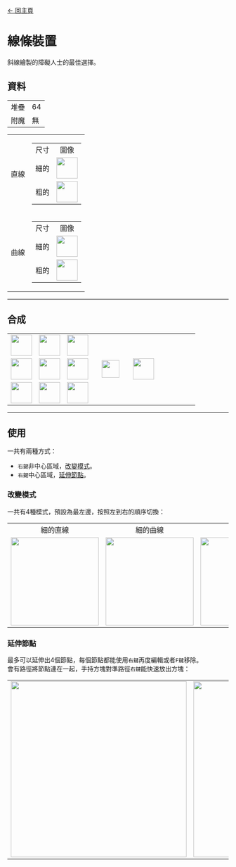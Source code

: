 [← 回主頁](../)
# 線條裝置
斜線繪製的障礙人士的最佳選擇。

## 資料
<table>
    <tr><td align="end">堆疊</td><td>64</td></tr>
    <tr><td align="end">附魔</td><td>無</td></tr>
</table>
<table>
    <tr>
        <td align="center">直線</td>
        <td>
            <table>
                <tr><td align="center">尺寸</td><td align="center">圖像</td></tr>
                <tr><td align="center">細的</td><td><img src="https://i.imgur.com/hhI9h1R.png" height="48"/></td></tr>
                <tr><td align="center">粗的</td><td><img src="https://i.imgur.com/SJBTnkG.png" height="48"/></td></tr>
            </table>
        </td>
    </tr>
    <tr>
        <td align="center">曲線</td>
        <td>
            <table>
                <tr><td align="center">尺寸</td><td align="center">圖像</td></tr>
                <tr><td align="center">細的</td><td><img src="https://i.imgur.com/d3Qzrtq.png" height="48"/></td></tr>
                <tr><td align="center">粗的</td><td><img src="https://i.imgur.com/PiWyIRO.png" height="48"/></td></tr>
            </table>
        </td>
    </tr>
</table>

---

## 合成
<table>
    <tr><td><img src="https://i.imgur.com/FzeH8zW.png" width="48"/></td><td><img src="https://i.imgur.com/GkMJMSS.png" width="48"/></td><td><img src="https://i.imgur.com/FzeH8zW.png" width="48"/></td><td colspan="3"></td></tr>
    <tr><td><img src="https://i.imgur.com/GkMJMSS.png" width="48"/></td><td><img src="https://i.imgur.com/hhnlgTn.png" width="48"/></td><td><img src="https://i.imgur.com/GkMJMSS.png" width="48"/></td><td width="70" align="center"><img src="https://i.imgur.com/VE0KqIE.png" width="40"/></td><td><img src="https://i.imgur.com/hhI9h1R.png" width="48"/></td><td width="70"></td></tr>
    <tr><td><img src="https://i.imgur.com/FzeH8zW.png" width="48"/></td><td><img src="https://i.imgur.com/GkMJMSS.png" width="48"/></td><td><img src="https://i.imgur.com/FzeH8zW.png" width="48"/></td><td colspan="3"></td></tr>
</table>

---

## 使用
一共有兩種方式：
- `右鍵`非中心區域，[改變模式](#改變模式)。
- `右鍵`中心區域，[延伸節點](#延伸節點)。

### 改變模式
一共有4種模式，預設為最左邊，按照左到右的順序切換：
<table>
    <tr>
        <td align="center">細的直線</td>
        <td align="center">細的曲線</td>
        <td align="center">粗的直線</td>
        <td align="center">粗的曲線</td>
    </tr>
    <tr>
        <td><img src="https://i.imgur.com/nZBnJ5V.png" width="200"/></td>
        <td><img src="https://i.imgur.com/vY8uPDN.png" width="200"/></td>
        <td><img src="https://i.imgur.com/e39eLW7.png" width="200"/></td>
        <td><img src="https://i.imgur.com/tHV19LF.png" width="200"/></td>
    </tr>
</table>

### 延伸節點
最多可以延伸出4個節點，每個節點都能使用`右鍵`再度編輯或者`F鍵`移除。  
會有路徑將節點連在一起，手持方塊對準路徑`右鍵`能快速放出方塊：
<table>
    <tr><td><img src="https://i.imgur.com/tHV19LF.png" width="400"/><td><img src="https://i.imgur.com/IT7G4E9.png" width="400"/></td></tr>
</table>
